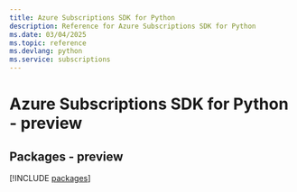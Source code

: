 ```yaml
---
title: Azure Subscriptions SDK for Python
description: Reference for Azure Subscriptions SDK for Python
ms.date: 03/04/2025
ms.topic: reference
ms.devlang: python
ms.service: subscriptions
---
```

# Azure Subscriptions SDK for Python - preview
## Packages - preview
[!INCLUDE [packages](subscriptions-index.md)]